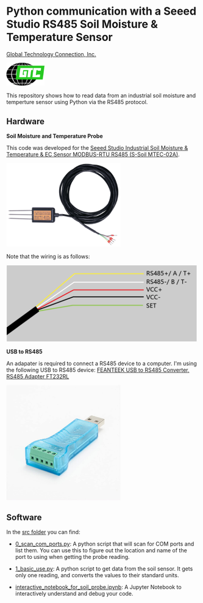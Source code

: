# Python communication with a Seeed Studio RS485 Soil Moisture & Temperature Sensor

[Global Technology Connection, Inc.](http://www.globaltechinc.com)

[<img alt="GTC Logo" width="100px" src="/images/gtc_logo.png" />](http://globaltechinc.com)


This repository shows how to read data from an industrial soil moisture and temperture sensor using Python via the RS485 protocol.

## Hardware

**Soil Moisture and Temperature Probe**

This code was developed for the [Seeed Studio Industrial Soil Moisture & Temperature & EC Sensor MODBUS-RTU RS485 (S-Soil MTEC-02A)](https://www.seeedstudio.com/RS485-Soil-Moisture-Temperature-EC-Sensor-S-Soil-MTEC-02-p-4633.html). 

[<img alt="soil probe" width="300px" src="/images/moisture_sensor.PNG" />](https://www.seeedstudio.com/RS485-Soil-Moisture-Temperature-EC-Sensor-S-Soil-MTEC-02-p-4633.html)

Note that the wiring is as follows:

<img alt="wire diagram" width="500px" src="/images/wiring_diagram.png" />


**USB to RS485**

An adapater is required to connect a RS485 device to a computer. I'm using the following USB to RS485 device: [FEANTEEK USB to RS485 Converter, RS485 Adapter FT232RL](https://www.amazon.com/gp/product/B08PL23NW8)

<img alt="converter" width="300px" src="/images/feanteek_usb_to_rs485.jpg" />

## Software

In the [src folder](/src/) you can find:
- [0_scan_com_ports.py](/src/0_scan_com_ports.py): A python script that will scan for COM ports and list them. You can use this to figure out the location and name of the port to using when getting the probe reading.

- [1_basic_use.py](/src/1_basic_use.py): A python script to get data from the soil sensor. It gets only one reading, and converts the values to their standard units.

- [interactive_notebook_for_soil_probe.ipynb](/src/interactive_notebook_for_soil_probe.ipynb): A Jupyter Notebook to interactively understand and debug your code.
